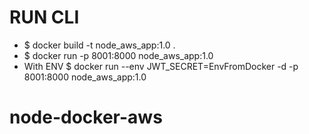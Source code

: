# RUN CLI
- $ docker build -t node_aws_app:1.0 .
- $ docker run -p 8001:8000 node_aws_app:1.0
- With ENV $ docker run --env JWT_SECRET=EnvFromDocker -d -p 8001:8000 node_aws_app:1.0

# node-docker-aws
